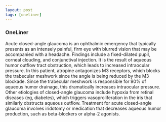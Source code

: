 ```yaml
---
layout: post
tags: [oneliner]
---
```



### OneLiner

Acute closed-angle glaucoma is an ophthalmic emergency that typically presents as an intensely painful, firm eye with blurred vision that may be accompanied with a headache. Findings include a fixed-dilated pupil, corneal clouding, and conjunctival injection. It is the result of aqueous humor outflow tract obstruction, which leads to increased intraocular pressure. In this patient, atropine antagonizes M3 receptors, which blocks the trabecular meshwork since the angle is being reduced by the M3 blockade. Since the trabecular meshwork is responsible for 90% of aqueous humor drainage, this dramatically increases intraocular pressure. Other etiologies of closed-angle glaucoma include hypoxia from retinal diseases (eg, diabetes), which triggers vasoproliferation in the iris that similarly obstructs aqueous outflow. Treatment for acute closed-angle glaucoma involves iridotomy or medication that decreases aqueous humor production, such as beta-blockers or alpha-2 agonists.
